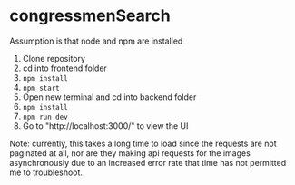 # congressmenSearch

Assumption is that node and npm are installed

1. Clone repository
2. cd into frontend folder
3. ```npm install```
4. ```npm start```
5. Open new terminal and cd into backend folder
6. ```npm install```
7. ```npm run dev```
8. Go to "http://localhost:3000/" to view the UI

Note: currently, this takes a long time to load since the requests are not paginated at all, nor are they making api requests for the images asynchronously due to an increased error rate that time has not permitted me to troubleshoot. 
